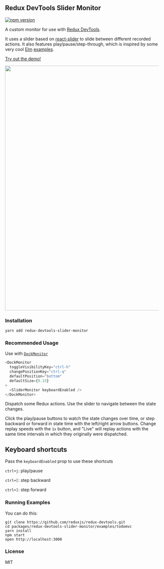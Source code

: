 ## Redux DevTools Slider Monitor

[![npm version](https://img.shields.io/npm/v/redux-slider-monitor.svg?style=flat-square)](https://www.npmjs.com/package/redux-slider-monitor)

A custom monitor for use with [Redux DevTools](https://github.com/gaearon/redux-devtools).

It uses a slider based on [react-slider](https://github.com/mpowaga/react-slider) to slide between different recorded actions. It also features play/pause/step-through, which is inspired by some very cool [Elm](http://elm-lang.org/) [examples](http://elm-lang.org/blog/time-travel-made-easy).

[Try out the demo!](https://calesce.github.io/redux-slider-monitor/?debug_session=123)

<image src="https://s3.amazonaws.com/f.cl.ly/items/1I3P222C3N2R1M2y1K3b/Screen%20Recording%202015-12-22%20at%2007.20%20PM.gif?v=1b6267e7" width='800'>

### Installation

`yarn add redux-devtools-slider-monitor`

### Recommended Usage

Use with [`DockMonitor`](https://github.com/reduxjs/redux-devtools/tree/master/packages/redux-devtools-dock-monitor)

```javascript
<DockMonitor
  toggleVisibilityKey="ctrl-h"
  changePositionKey="ctrl-q"
  defaultPosition="bottom"
  defaultSize={0.15}
>
  <SliderMonitor keyboardEnabled />
</DockMonitor>
```

Dispatch some Redux actions. Use the slider to navigate between the state changes.

Click the play/pause buttons to watch the state changes over time, or step backward or forward in state time with the left/right arrow buttons. Change replay speeds with the `1x` button, and "Live" will replay actions with the same time intervals in which they originally were dispatched.

## Keyboard shortcuts

Pass the `keyboardEnabled` prop to use these shortcuts

`ctrl+j`: play/pause

`ctrl+[`: step backward

`ctrl+]`: step forward

### Running Examples

You can do this:

```
git clone https://github.com/reduxjs/redux-devtools.git
cd packages/redux-devtools-slider-monitor/examples/todomvc
yarn install
npm start
open http://localhost:3000
```

### License

MIT

